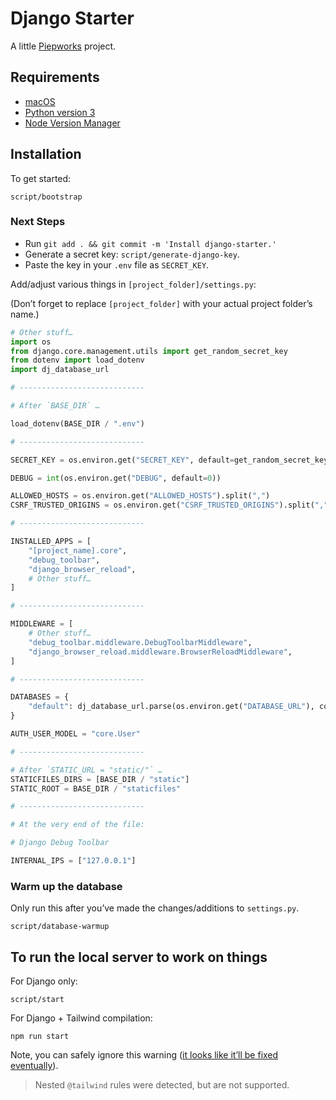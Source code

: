 # Django Starter

A little [Piepworks](https://piep.works) project.

## Requirements

- [macOS](https://www.apple.com/macos/)
- [Python version 3](https://www.python.org/downloads/)
- [Node Version Manager](https://github.com/nvm-sh/nvm)

## Installation

To get started:

```shell
script/bootstrap
```

### Next Steps

- Run `git add . && git commit -m 'Install django-starter.'`
- Generate a secret key: `script/generate-django-key`.
- Paste the key in your `.env` file as `SECRET_KEY`.

Add/adjust various things in `[project_folder]/settings.py`:

(Don’t forget to replace `[project_folder]` with your actual project folder’s name.)

```python
# Other stuff…
import os
from django.core.management.utils import get_random_secret_key
from dotenv import load_dotenv
import dj_database_url

# ----------------------------

# After `BASE_DIR` …

load_dotenv(BASE_DIR / ".env")

# ----------------------------

SECRET_KEY = os.environ.get("SECRET_KEY", default=get_random_secret_key())

DEBUG = int(os.environ.get("DEBUG", default=0))

ALLOWED_HOSTS = os.environ.get("ALLOWED_HOSTS").split(",")
CSRF_TRUSTED_ORIGINS = os.environ.get("CSRF_TRUSTED_ORIGINS").split(",")

# ----------------------------

INSTALLED_APPS = [
    "[project_name].core",
    "debug_toolbar",
    "django_browser_reload",
    # Other stuff…
]

# ----------------------------

MIDDLEWARE = [
    # Other stuff…
    "debug_toolbar.middleware.DebugToolbarMiddleware",
    "django_browser_reload.middleware.BrowserReloadMiddleware",
]

# ----------------------------

DATABASES = {
    "default": dj_database_url.parse(os.environ.get("DATABASE_URL"), conn_max_age=600),
}

AUTH_USER_MODEL = "core.User"

# ----------------------------

# After `STATIC_URL = "static/"` …
STATICFILES_DIRS = [BASE_DIR / "static"]
STATIC_ROOT = BASE_DIR / "staticfiles"

# ----------------------------

# At the very end of the file:

# Django Debug Toolbar

INTERNAL_IPS = ["127.0.0.1"]
```

### Warm up the database

Only run this after you’ve made the changes/additions to `settings.py`.

```shell
script/database-warmup
```

## To run the local server to work on things

For Django only:

```shell
script/start
```

For Django + Tailwind compilation:

```shell
npm run start
```

Note, you can safely ignore this warning ([it looks like it’ll be fixed eventually](https://github.com/tailwindlabs/tailwindcss/discussions/6694#discussioncomment-4716568)).

> Nested `@tailwind` rules were detected, but are not supported.
